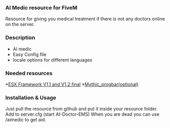 ### AI Medic resource for FiveM
Resource for giving you medical treatment if there is not any doctors online on the server.

### Description

* AI medic
* Easy Config file
* locale options for different languages

### Needed resources
*[ESX Framework V1.1 and V1.2 final](https://github.com/esx-framework)
*[Mythic_progbar(optional)]()


### Installation & Usage

Just pull the resource from github and put it inside your resource folder.
Add to server.cfg (start AI-Doctor-EMS)
When you are dead you can use /aimedic to get aid.

